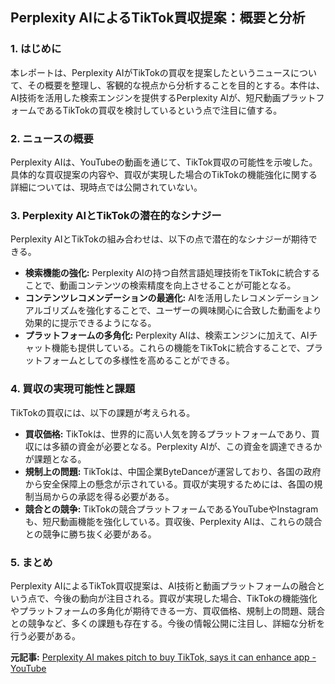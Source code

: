 ## Perplexity AIによるTikTok買収提案：概要と分析

### 1. はじめに

本レポートは、Perplexity AIがTikTokの買収を提案したというニュースについて、その概要を整理し、客観的な視点から分析することを目的とする。本件は、AI技術を活用した検索エンジンを提供するPerplexity AIが、短尺動画プラットフォームであるTikTokの買収を検討しているという点で注目に値する。

### 2. ニュースの概要

Perplexity AIは、YouTubeの動画を通じて、TikTok買収の可能性を示唆した。具体的な買収提案の内容や、買収が実現した場合のTikTokの機能強化に関する詳細については、現時点では公開されていない。

### 3. Perplexity AIとTikTokの潜在的なシナジー

Perplexity AIとTikTokの組み合わせは、以下の点で潜在的なシナジーが期待できる。

* **検索機能の強化:** Perplexity AIの持つ自然言語処理技術をTikTokに統合することで、動画コンテンツの検索精度を向上させることが可能となる。
* **コンテンツレコメンデーションの最適化:** AIを活用したレコメンデーションアルゴリズムを強化することで、ユーザーの興味関心に合致した動画をより効果的に提示できるようになる。
* **プラットフォームの多角化:** Perplexity AIは、検索エンジンに加えて、AIチャット機能も提供している。これらの機能をTikTokに統合することで、プラットフォームとしての多様性を高めることができる。

### 4. 買収の実現可能性と課題

TikTokの買収には、以下の課題が考えられる。

* **買収価格:** TikTokは、世界的に高い人気を誇るプラットフォームであり、買収には多額の資金が必要となる。Perplexity AIが、この資金を調達できるかが課題となる。
* **規制上の問題:** TikTokは、中国企業ByteDanceが運営しており、各国の政府から安全保障上の懸念が示されている。買収が実現するためには、各国の規制当局からの承認を得る必要がある。
* **競合との競争:** TikTokの競合プラットフォームであるYouTubeやInstagramも、短尺動画機能を強化している。買収後、Perplexity AIは、これらの競合との競争に勝ち抜く必要がある。

### 5. まとめ

Perplexity AIによるTikTok買収提案は、AI技術と動画プラットフォームの融合という点で、今後の動向が注目される。買収が実現した場合、TikTokの機能強化やプラットフォームの多角化が期待できる一方、買収価格、規制上の問題、競合との競争など、多くの課題も存在する。今後の情報公開に注目し、詳細な分析を行う必要がある。


**元記事:** [Perplexity AI makes pitch to buy TikTok, says it can enhance app - YouTube](https://www.youtube.com/watch?v=ZOZ2CxRQaGQ)